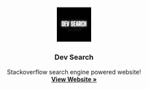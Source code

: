 <br />
<p align="center">
  <a href="https://dev-search-1d4c5.web.app/">
    <img src="/logo.png" alt="Logo" width="80" height="80">
  </a>

  <h3 align="center">Dev Search</h3>

  <p align="center">
    Stackoverflow search engine powered website!
    <br />
    <a href="https://dev-search-1d4c5.web.app/"><strong>View Website »</strong></a>
    <br />
  </p>
</p>
